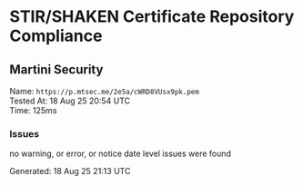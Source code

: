 # STIR/SHAKEN Certificate Repository Compliance

## Martini Security

Name: `https://p.mtsec.me/2e5a/cWRD8VUsx9pk.pem`\
Tested At: 18 Aug 25 20:54 UTC\
Time: 125ms

### Issues

no warning, or error, or notice date level issues were found

Generated: 18 Aug 25 21:13 UTC